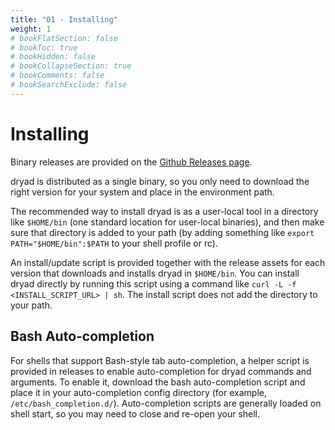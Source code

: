 ```yaml
---
title: "01 - Installing"
weight: 1
# bookFlatSection: false
# bookToc: true
# bookHidden: false
# bookCollapseSection: true
# bookComments: false
# bookSearchExclude: false
---
```


# Installing
Binary releases are provided on the [Github Releases page](https://github.com/somesocks/dryad/releases).

dryad is distributed as a single binary, so you only need to download the right version for your system and place in the environment path.

The recommended way to install dryad is as a user-local tool in a directory like `$HOME/bin` (one standard location for user-local binaries), and then make sure that directory is added to your path (by adding something like `export PATH="$HOME/bin":$PATH` to your shell profile or rc).

An install/update script is provided together with the release assets for each version that downloads and installs dryad in `$HOME/bin`. You can install dryad directly by running this script using a command like `curl -L -f <INSTALL_SCRIPT_URL> | sh`.  The install script does not add the directory to your path.

## Bash Auto-completion
For shells that support Bash-style tab auto-completion, a helper script is provided in releases to enable auto-completion for dryad commands and arguments. To enable it, download the bash auto-completion script and place it in your auto-completion config directory (for example, `/etc/bash_completion.d/`).  Auto-completion scripts are generally loaded on shell start, so you may need to close and re-open your shell.

